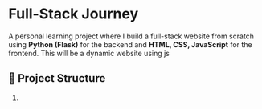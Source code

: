 # Full-Stack Journey

A personal learning project where I build a full-stack website from scratch using **Python (Flask)** for the backend and **HTML, CSS, JavaScript** for the frontend.
This will be a dynamic website using js

## 🧩 Project Structure

1.
